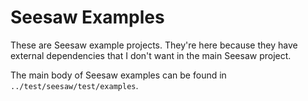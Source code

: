 # Seesaw Examples
These are Seesaw example projects. They're here because they have external dependencies that I don't want in the main Seesaw project.

The main body of Seesaw examples can be found in `../test/seesaw/test/examples`.

